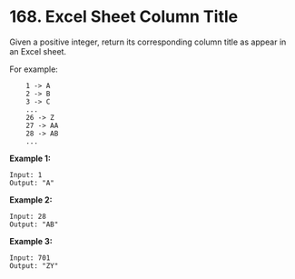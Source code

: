# 168. Excel Sheet Column Title

Given a positive integer, return its corresponding column title as appear in an Excel sheet.

For example:

```()
    1 -> A
    2 -> B
    3 -> C
    ...
    26 -> Z
    27 -> AA
    28 -> AB
    ...
```

**Example 1:**

```()
Input: 1
Output: "A"
```

**Example 2:**

```()
Input: 28
Output: "AB"
```

**Example 3:**

```()
Input: 701
Output: "ZY"
```
